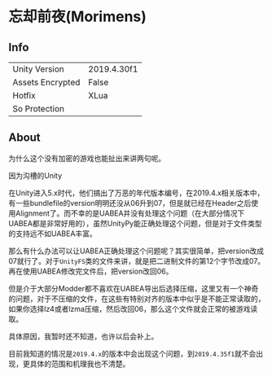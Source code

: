 # 忘却前夜(Morimens)

## Info

| | |
| - | - |
| Unity Version | 2019.4.30f1 |
| Assets Encrypted | False |
| Hotfix | XLua |
| So Protection | |

## About

为什么这个没有加密的游戏也能扯出来讲两句呢。

因为沟槽的Unity

在Unity进入5.x时代，他们搞出了万恶的年代版本编号，在2019.4.x相关版本中，有一些bundlefile的version明明还没从06升到07，但是就已经在Header之后使用Alignment了。而不幸的是UABEA并没有处理这个问题（在大部分情况下UABEA都是非常好用的），虽然UnityPy能正确处理这个问题，但是对于文件类型的支持远不如UABEA丰富。

那么有什么办法可以让UABEA正确处理这个问题呢？其实很简单，把version改成07就行了。对于`UnityFS`类的文件来讲，就是把二进制文件的第12个字节改成07。再在使用UABEA修改完文件后，把version改回06。

但是介于大部分Modder都不喜欢在UABEA导出后选择压缩，这里又有一个神奇的问题，对于不压缩的文件，在这些有特别对齐的版本中似乎是不能正常读取的，如果你选择lz4或者lzma压缩，然后改回06，那么这个文件就会正常的被游戏读取。

具体原因，我暂时还不知道，也许以后会补上。

目前我知道的情况是`2019.4.x`的版本中会出现这个问题，到`2019.4.35f1`就不会出现，更具体的范围和机理我也不清楚。 